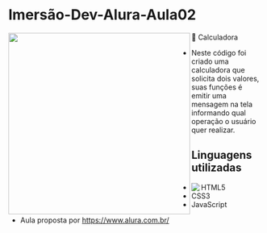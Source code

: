 # Imersão-Dev-Alura-Aula02
🔢 Calculadora
<img align="left" src="https://i.postimg.cc/c6GSYhxc/calc-img.png" width="360"/>
* Neste código foi criado uma calculadora que solicita dois valores, suas funções é emitir uma mensagem na tela informando qual operação o usuário quer realizar.
## Linguagens utilizadas
- <img align="left" src="4202020css3htmllogosocialsocialmedia-115668_115633.ico" /> HTML5
- CSS3
- JavaScript
* Aula proposta por https://www.alura.com.br/
